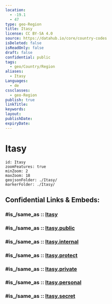 ```yaml
---
location:
  - -19.1
  - 47
type: geo-Region
title: Itasy
license: CC BY-SA 4.0
source: https://datahub.io/core/country-codes
isDeleted: false
isReadOnly: false
draft: false
confidential: public
tags:
  - geo/Country/Region
aliases:
  - Itasy
Languages:
  - de
cssclasses:
  - geo-Region
publish: true
linkTitle:
keywords:
layout:
publishDate:
expiryDate:
---
```


# Itasy

```leaflet
id: Itasy
zoomFeatures: true 
minZoom: 2 
maxZoom: 18
geojsonFolder: ./Itasy/
markerFolder: ./Itasy/
```


## Confidential Links & Embeds: 

### #is_/same_as :: [Itasy](/_Standards/Earth/Continent/Africa/Africa~East/Madagascar/Provinces~Madagascar/Antananarivo/counties~Antananarivo/Itasy.md) 

### #is_/same_as :: [Itasy.public](/_public/Earth/Continent/Africa/Africa~East/Madagascar/Provinces~Madagascar/Antananarivo/counties~Antananarivo/Itasy.public.md) 

### #is_/same_as :: [Itasy.internal](/_internal/Earth/Continent/Africa/Africa~East/Madagascar/Provinces~Madagascar/Antananarivo/counties~Antananarivo/Itasy.internal.md) 

### #is_/same_as :: [Itasy.protect](/_protect/Earth/Continent/Africa/Africa~East/Madagascar/Provinces~Madagascar/Antananarivo/counties~Antananarivo/Itasy.protect.md) 

### #is_/same_as :: [Itasy.private](/_private/Earth/Continent/Africa/Africa~East/Madagascar/Provinces~Madagascar/Antananarivo/counties~Antananarivo/Itasy.private.md) 

### #is_/same_as :: [Itasy.personal](/_personal/Earth/Continent/Africa/Africa~East/Madagascar/Provinces~Madagascar/Antananarivo/counties~Antananarivo/Itasy.personal.md) 

### #is_/same_as :: [Itasy.secret](/_secret/Earth/Continent/Africa/Africa~East/Madagascar/Provinces~Madagascar/Antananarivo/counties~Antananarivo/Itasy.secret.md)

